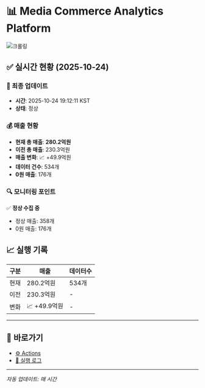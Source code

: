 # 📊 Media Commerce Analytics Platform

![크롤링](https://img.shields.io/badge/크롤링-정상-green)

## ✅ 실시간 현황 (2025-10-24)

### 📍 최종 업데이트
- **시간**: 2025-10-24 19:12:11 KST
- **상태**: 정상

### 💰 매출 현황
- **현재 총 매출**: **280.2억원**
- **이전 총 매출**: 230.3억원
- **매출 변화**: 📈 +49.9억원
- **데이터 건수**: 534개
- **0원 매출**: 176개

### 🔍 모니터링 포인트

✅ **정상 수집 중**
- 정상 매출: 358개
- 0원 매출: 176개


## 📈 실행 기록

| 구분 | 매출 | 데이터수 |
|------|------|----------|
| 현재 | 280.2억원 | 534개 |
| 이전 | 230.3억원 | - |
| 변화 | 📈 +49.9억원 | - |

---

## 🔗 바로가기

- [⚙️ Actions](../../actions)
- [📝 실행 로그](../../actions/workflows/daily_scraping.yml)

---

*자동 업데이트: 매 시간*
